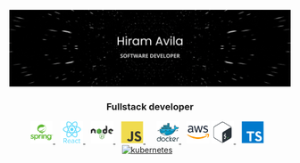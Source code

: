 
![banner](Hiram-Avila1.gif)
<h3 align="center">Fullstack developer</h3>

<p align="center">
    <a href="https://spring.io/projects/spring-boot" target="_blank" alt="spring boot" style="margin-right: 10px;">
        <img src="https://raw.githubusercontent.com/devicons/devicon/master/icons/spring/spring-original-wordmark.svg" alt="spring boot" width="40" height="40"/>
    <a href="https://reactjs.org/" target="_blank" alt="react" style="margin-right: 10px; ">
        <img src="https://raw.githubusercontent.com/devicons/devicon/master/icons/react/react-original-wordmark.svg" alt="react" width="40" height="40"/>
    </a>
    </a>
    <a href="https://nodejs.org" target="_blank" style="margin-right: 10px;">
        <img src="https://raw.githubusercontent.com/devicons/devicon/master/icons/nodejs/nodejs-original-wordmark.svg" alt="nodejs" width="40" height="40"/>
    </a>
    <a href="https://nodejs.org" target="_blank" style="margin-right: 10px;">
        <img src="https://raw.githubusercontent.com/devicons/devicon/master/icons/javascript/javascript-original.svg" alt="js" width="40" height="40"/>
    </a>
    <a href="https://nodejs.org" target="_blank" style="margin-right: 10px;">
    <a href="https://www.docker.com/" target="_blank" style="margin-right: 10px;">
        <img src="https://raw.githubusercontent.com/devicons/devicon/master/icons/docker/docker-original-wordmark.svg" alt="docker" width="40" height="40"/>
    </a>
        <img src="https://raw.githubusercontent.com/devicons/devicon/master/icons/amazonwebservices/amazonwebservices-original-wordmark.svg" alt="aws" width="40" height="40"/>
    </a>
    <a href="https://nodejs.org" target="_blank" style="margin-right: 10px;">
        <img src="https://raw.githubusercontent.com/devicons/devicon/master/icons/bash/bash-original.svg" alt="bash" width="40" height="40" />
    </a>
    <a href="https://www.typescriptlang.org/" target="_blank" style="margin-right: 10px;">
        <img src="https://raw.githubusercontent.com/devicons/devicon/master/icons/typescript/typescript-original.svg" alt="typescript" width="40" height="40"/>
    </a>
    <a href="https://kubernetes.io" target="_blank" style="margin-right: 10px;">
        <img src="https://www.vectorlogo.zone/logos/kubernetes/kubernetes-icon.svg" alt="kubernetes" width="40" height="40"/>
    </a>
</p>


